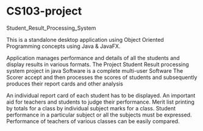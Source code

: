 # CS103-project
Student_Result_Processing_System

This is a standalone desktop application using Object Oriented Programming concepts using Java & JavaFX. 

Application manages performance and details of all the students and display results in various formats.
The Project Student Result processing  system project in java Software is a complete multi-user Software The Scorer accept and then processes the scores of students and subsequently produces their report cards and other analysis

An individual report card of each student has to be displayed. An important aid for teachers and students to judge their performance. Merit list printing by totals for a class by individual subject marks for a class. Student performance in a particular subject or all the subjects must be expressed. Performance of teachers of various classes can be easily compared.